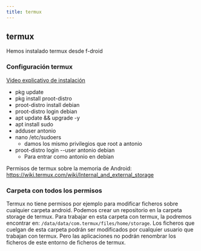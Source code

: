 ```yaml
---
title: termux
---
```

## termux

Hemos instalado termux desde f-droid

### Configuración termux

[Video explicativo de instalación](https://youtu.be/jQ3I2rtASto?si=eE7adKZZYtJFPoEt)

- pkg update
- pkg install proot-distro
- proot-distro install debian 
- proot-distro login debian
- apt update && upgrade -y
- apt install sudo
- adduser antonio
- nano /etc/sudoers
  - damos los mismo privilegios que root a antonio
- proot-distro login --user antonio debian 
  - Para entrar como antonio en debían
  
Permisos de termux sobre la memoria de Android: https://wiki.termux.com/wiki/Internal_and_external_storage

### Carpeta con todos los permisos
Termux no tiene permisos por ejemplo para modificar ficheros sobre cualquier carpeta android.
Podemos crear un repositorio en la carpeta storage de termux. Para trabajar en esta carpeta con termux, la podremos encontrar en: `/data/data/com.termux/files/home/storage`.
Los ficheros que cuelgan de esta carpeta podrán ser modificados por cualquier usuario que trabajan con termux. Pero las aplicaciones no podrán renombrar los ficheros de este entorno de ficheros de termux.
